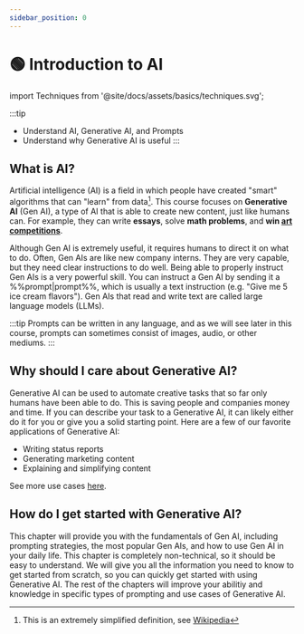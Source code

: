 ```yaml
---
sidebar_position: 0
---
```


# 🟢 Introduction to AI

import Techniques from '@site/docs/assets/basics/techniques.svg';

<div style={{textAlign: 'center'}}>
  <Techniques style={{width:"100%",height:"300px",verticalAlign:"top"}}/>
</div>

:::tip
- Understand AI, Generative AI, and Prompts
- Understand why Generative AI is useful
:::

## What is AI?

Artificial intelligence (AI) is a field in which people have created "smart" algorithms that can "learn" from data[^1]. This course focuses on **Generative AI** (Gen AI), a type of AI that is able to create new content, just like humans can. For example, they can write **essays**, solve **math problems**, and **win [art competitions](https://impakter.com/art-made-by-ai-wins-fine-arts-competition/)**. 


Although Gen AI is extremely useful, it requires humans to direct it on what to do.
Often, Gen AIs are like new company interns. They are very capable, but they need 
clear instructions to do well. Being able to properly instruct Gen AIs is a very powerful skill. You can instruct a Gen AI by sending it a %%prompt|prompt%%, which is usually a text instruction (e.g. "Give me 5 ice cream flavors"). Gen AIs that read and write text are called large language models (LLMs).

:::tip
Prompts can be written in any language, and as we will see later in this course, prompts can sometimes consist of images, audio, or other mediums.
:::

## Why should I care about Generative AI?

Generative AI can be used to automate creative tasks that so far only humans have been able to do. This is saving people and companies money and time. If you can describe your task to a Generative AI, it can likely either do it for you 
or give you a solid starting point. Here are a few of our favorite applications of Generative AI:

- Writing status reports
- Generating marketing content
- Explaining and simplifying content

See more use cases [here](@site/docs//basic_applications/introduction.md).

## How do I get started with Generative AI?

This chapter will provide you with the fundamentals of Gen AI, including prompting strategies, the most popular Gen AIs, and how to use Gen AI in your daily life. This chapter is completely non-technical, so it should be easy to understand. We will give you all the information you need to know to get started from scratch, so you can quickly get started with using Generative AI. The rest of the chapters will improve your abilitiy and knowledge in specific types of prompting and use cases of Generative AI.

<!-- 
If you find yourself speeding through this chapter, checkout some others, like the [applied prompting](https://learnprompting.org/docs/applied_prompting/overview) section may be of interest if you would like
to see how professionals use AI to automate their work.  -->

<!-- 
You can experiment with AIs
using resources like [Playground](https://beta.openai.com/playground), [other IDEs](https://learnprompting.org/docs/tooling/IDEs/intro), or simply using the interactive [embeds](https://learnprompting.org/docs/basics/intro#embeds) that you will see throughout this site. -->


<!-- Most of it is trial and error, and you can learn as you go. -->




[^1]: This is an extremely simplified definition, see [Wikipedia](https://en.wikipedia.org/wiki/Artificial_intelligence)
[^2]: An AI (GPT-3 davinci-003) did in fact write this.
